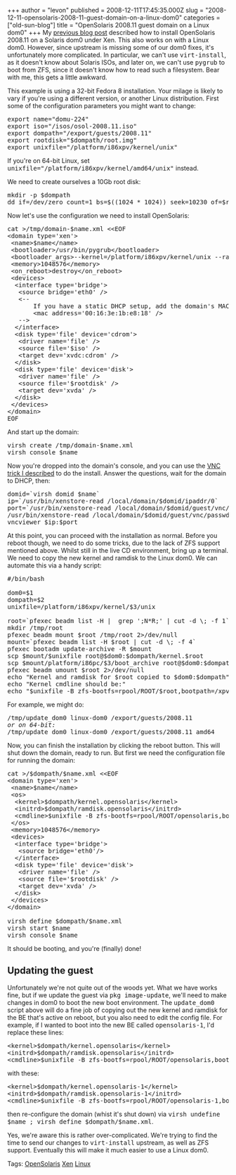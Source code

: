 +++
author = "levon"
published = 2008-12-11T17:45:35.000Z
slug = "2008-12-11-opensolaris-2008-11-guest-domain-on-a-linux-dom0"
categories = ["old-sun-blog"]
title = "OpenSolaris 2008.11 guest domain on a Linux dom0"
+++
My <a href="http://blogs.sun.com/levon/entry/opensolaris_2008_11_as_a">previous blog post</a> described
how to install OpenSolaris 2008.11 on a Solaris dom0 under Xen. This also works on with a Linux dom0. However,
since upstream is missing some of our dom0 fixes, it's unfortunately more complicated. In particular,
we can't use <tt>virt-install</tt>, as it doesn't know about Solaris ISOs, and later on, we can't use
<tt>pygrub</tt> to boot from ZFS, since it doesn't know how to read such a filesystem. Bear with me,
this gets a little awkward.
</p>
<p>
This example is using a 32-bit Fedora 8 installation. Your milage is likely to vary if you're
using a different version, or another Linux distribution. First some of the configuration parameters
you might want to change:
</p>

<pre>
export name="domu-224"
export iso="/isos/osol-2008.11.iso"
export dompath="/export/guests/2008.11"
export rootdisk="$dompath/root.img"
export unixfile="/platform/i86xpv/kernel/unix"
</pre>

<p>
If you're on 64-bit Linux, set <tt>unixfile="/platform/i86xpv/kernel/amd64/unix"</tt> instead.

We need to create ourselves a 10Gb root disk:
</p>

<pre>
mkdir -p $dompath
dd if=/dev/zero count=1 bs=$((1024 * 1024)) seek=10230 of=$rootdisk
</pre>

<p>
Now let's use the configuration we need to install OpenSolaris:
</p>

<pre>
cat &gt;/tmp/domain-$name.xml &lt;&lt;EOF
&lt;domain type='xen'&gt;
 &lt;name&gt;$name&lt;/name&gt;
 &lt;bootloader&gt;/usr/bin/pygrub&lt;/bootloader&gt;
 &lt;bootloader_args&gt;--kernel=/platform/i86xpv/kernel/unix --ramdisk=/boot/x86.microroot&lt;/bootloader_args&gt;
 &lt;memory&gt;1048576&lt;/memory&gt;
 &lt;on_reboot&gt;destroy&lt;/on_reboot&gt;
 &lt;devices&gt;
  &lt;interface type='bridge'&gt;
   &lt;source bridge='eth0' /&gt;
   &lt;--
       If you have a static DHCP setup, add the domain's MAC address here
       &lt;mac address='00:16:3e:1b:e8:18' /&gt;
   --&gt;
  &lt;/interface&gt;
  &lt;disk type='file' device='cdrom'&gt;
   &lt;driver name='file' /&gt;
   &lt;source file='$iso' /&gt;
   &lt;target dev='xvdc:cdrom' /&gt;
  &lt;/disk&gt;
  &lt;disk type='file' device='disk'&gt;
   &lt;driver name='file' /&gt;
   &lt;source file='$rootdisk' /&gt;
   &lt;target dev='xvda' /&gt;
  &lt;/disk&gt;
 &lt;/devices&gt;
&lt;/domain&gt;
EOF
</pre>

<p>
And start up the domain:
</p>

<pre>
virsh create /tmp/domain-$name.xml
virsh console $name
</pre>

<p>
Now you're dropped into the domain's console, and you can use the <a href="http://blogs.sun.com/levon/entry/opensolaris_2008_11_as_a">VNC trick I described</a> to do the install. Answer the questions, wait for
the domain to DHCP, then:
</p>

<pre>
domid=`virsh domid $name`
ip=`/usr/bin/xenstore-read /local/domain/$domid/ipaddr/0`
port=`/usr/bin/xenstore-read /local/domain/$domid/guest/vnc/port`
/usr/bin/xenstore-read /local/domain/$domid/guest/vnc/passwd
vncviewer $ip:$port
</pre>

<p>
At this point, you can proceed with the installation as normal. Before you reboot though, we need to do some
tricks, due to the lack of ZFS support mentioned above. Whilst still in the live CD environment, bring up
a terminal. We need to copy the new kernel and ramdisk to the Linux dom0. We can automate this via a handy script:
</p>

<pre>
#/bin/bash

dom0=$1
dompath=$2
unixfile=/platform/i86xpv/kernel/$3/unix

root=`pfexec beadm list -H |  grep ';N*R;' | cut -d \; -f 1`
mkdir /tmp/root
pfexec beadm mount $root /tmp/root 2>/dev/null
mount=`pfexec beadm list -H $root | cut -d \; -f 4`
pfexec bootadm update-archive -R $mount
scp $mount/$unixfile root@$dom0:$dompath/kernel.$root
scp $mount/platform/i86pc/$3/boot_archive root@$dom0:$dompath/ramdisk.$root
pfexec beadm umount $root 2>/dev/null
echo "Kernel and ramdisk for $root copied to $dom0:$dompath"
echo "Kernel cmdline should be:"
echo "$unixfile -B zfs-bootfs=rpool/ROOT/$root,bootpath=/xpvd/xdf@51712:a"
</pre>

<p>
For example, we might do:
</p>

<pre>
/tmp/update_dom0 linux-dom0 /export/guests/2008.11
<em>or on 64-bit:</em>
/tmp/update_dom0 linux-dom0 /export/guests/2008.11 amd64
</pre>

<p>
Now, you can finish the installation by clicking the reboot button. This will shut down the domain, ready to run.
But first we need the configuration file for running the domain:
</p>

<pre>
cat &gt;/$dompath/$name.xml &lt;&lt;EOF
&lt;domain type='xen'&gt;
 &lt;name&gt;$name&lt;/name&gt;
 &lt;os&gt;
  &lt;kernel&gt;$dompath/kernel.opensolaris&lt;/kernel&gt;
  &lt;initrd&gt;$dompath/ramdisk.opensolaris&lt;/initrd&gt;
  &lt;cmdline&gt;$unixfile -B zfs-bootfs=rpool/ROOT/opensolaris,bootpath=/xpvd/xdf@51712:a&lt;/cmdline&gt;
 &lt;/os&gt;
 &lt;memory&gt;1048576&lt;/memory&gt;
 &lt;devices&gt;
  &lt;interface type='bridge'&gt;
   &lt;source bridge='eth0'/&gt;
  &lt;/interface&gt;
  &lt;disk type='file' device='disk'&gt;
   &lt;driver name='file' /&gt;
   &lt;source file='$rootdisk' /&gt;
   &lt;target dev='xvda' /&gt;
  &lt;/disk&gt;
 &lt;/devices&gt;
&lt;/domain&gt;

virsh define $dompath/$name.xml
virsh start $name
virsh console $name
</pre>

<p>
It should be booting, and you're (finally) done!
</p>

<h2>Updating the guest</h2>

<p>
Unfortunately we're not quite out of the woods yet. What we have works fine, but if we update the guest via
<tt>pkg image-update</tt>, we'll need to make changes in dom0 to boot the new boot environment. The <tt>update_dom0</tt>
script above will do a fine job of copying out the new kernel and ramdisk for the BE that's active on reboot,
but you also need to edit the config file. For example, if I wanted to boot into the new BE called <tt>opensolaris-1</tt>, I'd replace these lines:
</p>

<pre>
&lt;kernel&gt;$dompath/kernel.opensolaris&lt;/kernel&gt;
&lt;initrd&gt;$dompath/ramdisk.opensolaris&lt;/initrd&gt;
&lt;cmdline&gt;$unixfile -B zfs-bootfs=rpool/ROOT/opensolaris,bootpath=/xpvd/xdf@51712:a&lt;/cmdline&gt;
</pre>

<p>
with these:
</p>

<pre>
&lt;kernel&gt;$dompath/kernel.opensolaris-1&lt;/kernel&gt;
&lt;initrd&gt;$dompath/ramdisk.opensolaris-1&lt;/initrd&gt;
&lt;cmdline&gt;$unixfile -B zfs-bootfs=rpool/ROOT/opensolaris-1,bootpath=/xpvd/xdf@51712:a&lt;/cmdline&gt;
</pre>

<p>
then re-configure the domain (whist it's shut down) via <tt>virsh undefine $name ; virsh define $dompath/$name.xml</tt>.
</p>

<p>
Yes, we're aware this is rather over-complicated. We're trying to find the time to send our changes
to <tt>virt-install</tt> upstream, as well as ZFS support.
Eventually this will make it much easier to use a Linux dom0.
</p>

<p class="tags">Tags: <a href="http://www.technorati.com/tag/OpenSolaris" rel="tag">OpenSolaris</a>
<a href="http://www.technorati.com/tag/Xen" rel="tag">Xen</a>
<a href="http://www.technorati.com/tag/Linux" rel="tag">Linux</a>
